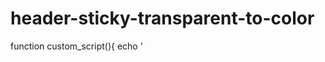 # header-sticky-transparent-to-color





function custom_script(){
	echo '<script type="text/javascript" id="yo-script">
			window.onscroll = function() {scrollFunction()};

			function scrollFunction() {
			  if (document.body.scrollTop > 250 || document.documentElement.scrollTop > 250) {
				document.getElementById("yo-header").style.backgroundColor = "#ffffff";
				document.getElementById("yo-header").style.transitionDuration = "1s";
			  } else {
				document.getElementById("yo-header").style.backgroundColor = "rgba(201, 76, 76, 0)";
			  }
			}
	</script>';
}
add_action('wp_head','custom_script');
